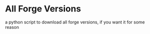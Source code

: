 # All Forge Versions
a python script to download all forge versions, if you want it for some reason
